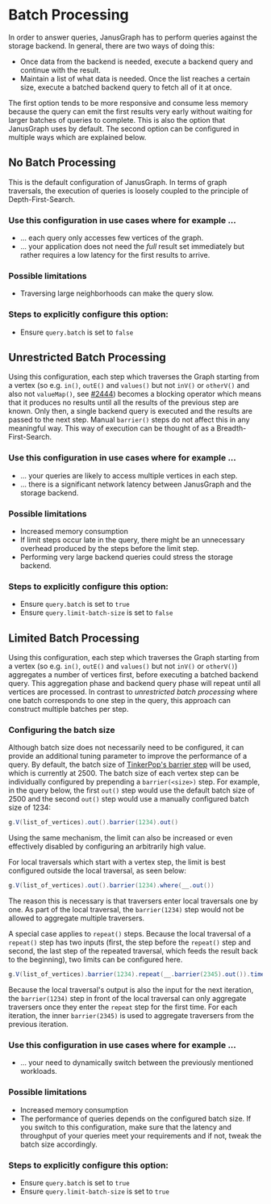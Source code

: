 # Batch Processing

In order to answer queries, JanusGraph has to perform queries
against the storage backend.
In general, there are two ways of doing this:

- Once data from the backend is needed, execute a backend
  query and continue with the result.
- Maintain a list of what data is needed.
  Once the list reaches a certain size, execute a batched
  backend query to fetch all of it at once.
  
The first option tends to be more responsive and consume less
memory because the query can emit the first results very early
without waiting for larger batches of queries to complete.
This is also the option that JanusGraph uses by default.
The second option can be configured in multiple ways which are
explained below.

## No Batch Processing
This is the default configuration of JanusGraph.
In terms of graph traversals, the execution of queries is
loosely coupled to the principle of Depth-First-Search.

### Use this configuration in use cases where for example ...
- ... each query only accesses few vertices of the graph.
- ... your application does not need the _full_ result set
  immediately but rather requires a low latency for the first
  results to arrive.

### Possible limitations
- Traversing large neighborhoods can make the query slow.

### Steps to explicitly configure this option:
- Ensure `query.batch` is set to `false`

## Unrestricted Batch Processing

Using this configuration, each step which traverses the Graph
starting from a vertex (so e.g. `in()`, `outE()` and `values()`
but not `inV()` or `otherV()` and also not `valueMap()`, see
[#2444](https://github.com/JanusGraph/janusgraph/issues/2444))
becomes a blocking operator which means that it produces no
results until all the results of the previous step are known.
Only then, a single backend query is executed and the results
are passed to the next step. Manual `barrier()` steps do not
affect this in any meaningful way.
This way of execution can be thought of as a
Breadth-First-Search.

### Use this configuration in use cases where for example ...
- ... your queries are likely to access multiple vertices in
  each step.
- ... there is a significant network latency between JanusGraph
  and the storage backend.

### Possible limitations
- Increased memory consumption
- If limit steps occur late in the query, there might be an
  unnecessary overhead produced by the steps before the limit
  step.
- Performing very large backend queries could stress the
  storage backend.

### Steps to explicitly configure this option:
- Ensure `query.batch` is set to `true`
- Ensure `query.limit-batch-size` is set to `false`

## Limited Batch Processing

Using this configuration, each step which traverses the Graph
starting from a vertex (so e.g. `in()`, `outE()` and `values()`
but not `inV()` or `otherV()`) aggregates a number of vertices
first, before executing a batched backend query.
This aggregation phase and backend query phase will repeat
until all vertices are processed.
In contrast to _unrestricted batch processing_ where one batch
corresponds to one step in the query, this approach can
construct multiple batches per step.

### Configuring the batch size
Although batch size does not necessarily need to be configured,
it can provide an additional tuning parameter to improve the
performance of a query.
By default, the batch size of [TinkerPop's barrier step](https://tinkerpop.apache.org/docs/current/reference/#barrier-step)
will be used, which is currently at 2500.
The batch size of each vertex step can be individually
configured by prepending a `barrier(<size>)` step.
For example, in the query below, the first `out()` step would
use the default batch size of 2500 and the second `out()` step
would use a manually configured batch size of 1234:
```groovy
g.V(list_of_vertices).out().barrier(1234).out()
```
Using the same mechanism, the limit can also be increased or
even effectively disabled by configuring an arbitrarily high
value.

For local traversals which start with a vertex step, the limit
is best configured outside the local traversal, as seen below:
```groovy
g.V(list_of_vertices).out().barrier(1234).where(__.out())
```
The reason this is necessary is that traversers enter local
traversals one by one. As part of the local traversal, the
`barrier(1234)` step would not be allowed to aggregate multiple
traversers.

A special case applies to `repeat()` steps.
Because the local traversal of a `repeat()` step has two inputs
(first, the step before the `repeat()` step and second, the
last step of the repeated traversal, which feeds the result
back to the beginning), two limits can be configured here.
```groovy
g.V(list_of_vertices).barrier(1234).repeat(__.barrier(2345).out()).times(5)
```
Because the local traversal's output is also the input for the
next iteration, the `barrier(1234)` step in front of the local
traversal can only aggregate traversers once they enter the
`repeat` step for the first time. For each iteration, the inner
`barrier(2345)` is used to aggregate traversers from the
previous iteration.

### Use this configuration in use cases where for example ...
- ... your need to dynamically switch between the previously
  mentioned workloads.

### Possible limitations
- Increased memory consumption
- The performance of queries depends on the configured batch
  size.
  If you switch to this configuration, make sure that the
  latency and throughput of your queries meet your
  requirements and if not, tweak the batch size accordingly.

### Steps to explicitly configure this option:
- Ensure `query.batch` is set to `true`
- Ensure `query.limit-batch-size` is set to `true`
